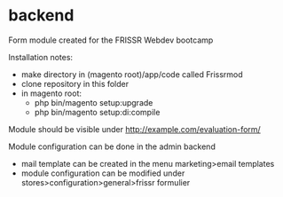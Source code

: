 # backend

Form module created for the FRISSR Webdev bootcamp

Installation notes:

- make directory in (magento root)/app/code called Frissrmod
- clone repository in this folder
- in magento root:
    - php bin/magento setup:upgrade
    - php bin/magento setup:di:compile
    
Module should be visible under http://example.com/evaluation-form/

Module configuration can be done in the admin backend
  - mail template can be created in the menu marketing>email templates
  - module configuration can be modified under stores>configuration>general>frissr formulier
